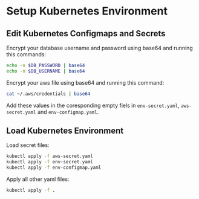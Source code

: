 # Setup Kubernetes Environment

## Edit Kubernetes Configmaps and Secrets

Encrypt your database username and password using base64 and running this commands:

```bash
echo -n $DB_PASSWORD | base64
echo -n $DB_USERNAME | base64
```

Encrypt your aws file using base64 and running this command:

```bash
cat ~/.aws/credentials | base64
```  

Add these values in the coresponding empty fiels in `env-secret.yaml`, `aws-secret.yaml` and `env-configmap.yaml`.

## Load Kubernetes Environment

Load secret files:

```bash
kubectl apply -f aws-secret.yaml
kubectl apply -f env-secret.yaml
kubectl apply -f env-configmap.yaml
```

Apply all other yaml files:

```bash
kubectl apply -f .
```
